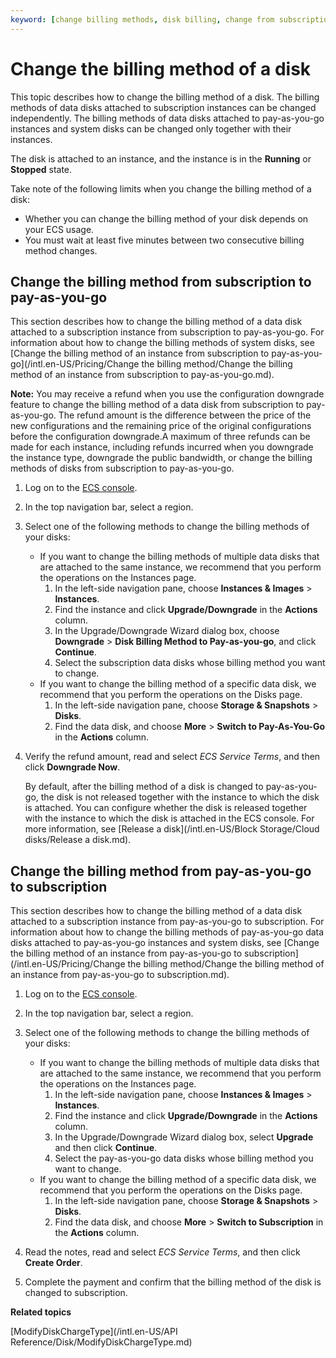 ```yaml
---
keyword: [change billing methods, disk billing, change from subscription to pay-as-you-go, ECS, change pay-as-you-go to subscription]
---
```


# Change the billing method of a disk

This topic describes how to change the billing method of a disk. The billing methods of data disks attached to subscription instances can be changed independently. The billing methods of data disks attached to pay-as-you-go instances and system disks can be changed only together with their instances.

The disk is attached to an instance, and the instance is in the **Running** or **Stopped** state.

Take note of the following limits when you change the billing method of a disk:

-   Whether you can change the billing method of your disk depends on your ECS usage.
-   You must wait at least five minutes between two consecutive billing method changes.

## Change the billing method from subscription to pay-as-you-go

This section describes how to change the billing method of a data disk attached to a subscription instance from subscription to pay-as-you-go. For information about how to change the billing methods of system disks, see [Change the billing method of an instance from subscription to pay-as-you-go](/intl.en-US/Pricing/Change the billing method/Change the billing method of an instance from subscription to pay-as-you-go.md).

**Note:** You may receive a refund when you use the configuration downgrade feature to change the billing method of a data disk from subscription to pay-as-you-go. The refund amount is the difference between the price of the new configurations and the remaining price of the original configurations before the configuration downgrade.A maximum of three refunds can be made for each instance, including refunds incurred when you downgrade the instance type, downgrade the public bandwidth, or change the billing methods of disks from subscription to pay-as-you-go.

1.  Log on to the [ECS console](https://ecs.console.aliyun.com).

2.  In the top navigation bar, select a region.

3.  Select one of the following methods to change the billing methods of your disks:

    -   If you want to change the billing methods of multiple data disks that are attached to the same instance, we recommend that you perform the operations on the Instances page.
        1.  In the left-side navigation pane, choose **Instances & Images** \> **Instances**.
        2.  Find the instance and click **Upgrade/Downgrade** in the **Actions** column.
        3.  In the Upgrade/Downgrade Wizard dialog box, choose **Downgrade** \> **Disk Billing Method to Pay-as-you-go**, and click **Continue**.
        4.  Select the subscription data disks whose billing method you want to change.
    -   If you want to change the billing method of a specific data disk, we recommend that you perform the operations on the Disks page.
        1.  In the left-side navigation pane, choose **Storage & Snapshots** \> **Disks**.
        2.  Find the data disk, and choose **More** \> **Switch to Pay-As-You-Go** in the **Actions** column.
4.  Verify the refund amount, read and select *ECS Service Terms*, and then click **Downgrade Now**.

    By default, after the billing method of a disk is changed to pay-as-you-go, the disk is not released together with the instance to which the disk is attached. You can configure whether the disk is released together with the instance to which the disk is attached in the ECS console. For more information, see [Release a disk](/intl.en-US/Block Storage/Cloud disks/Release a disk.md).


## Change the billing method from pay-as-you-go to subscription

This section describes how to change the billing method of a data disk attached to a subscription instance from pay-as-you-go to subscription. For information about how to change the billing methods of pay-as-you-go data disks attached to pay-as-you-go instances and system disks, see [Change the billing method of an instance from pay-as-you-go to subscription](/intl.en-US/Pricing/Change the billing method/Change the billing method of an instance from pay-as-you-go to subscription.md).

1.  Log on to the [ECS console](https://ecs.console.aliyun.com).

2.  In the top navigation bar, select a region.

3.  Select one of the following methods to change the billing methods of your disks:

    -   If you want to change the billing methods of multiple data disks that are attached to the same instance, we recommend that you perform the operations on the Instances page.
        1.  In the left-side navigation pane, choose **Instances & Images** \> **Instances**.
        2.  Find the instance and click **Upgrade/Downgrade** in the **Actions** column.
        3.  In the Upgrade/Downgrade Wizard dialog box, select **Upgrade** and then click **Continue**.
        4.  Select the pay-as-you-go data disks whose billing method you want to change.
    -   If you want to change the billing method of a specific data disk, we recommend that you perform the operations on the Disks page.
        1.  In the left-side navigation pane, choose **Storage & Snapshots** \> **Disks**.
        2.  Find the data disk, and choose **More** \> **Switch to Subscription** in the **Actions** column.
4.  Read the notes, read and select *ECS Service Terms*, and then click **Create Order**.

5.  Complete the payment and confirm that the billing method of the disk is changed to subscription.


**Related topics**  


[ModifyDiskChargeType](/intl.en-US/API Reference/Disk/ModifyDiskChargeType.md)

